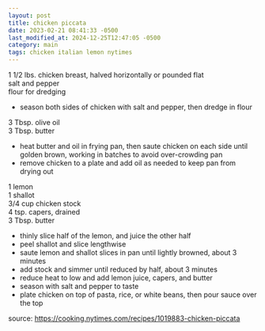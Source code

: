 ```yaml
---
layout: post
title: chicken piccata
date: 2023-02-21 08:41:33 -0500
last_modified_at: 2024-12-25T12:47:05 -0500
category: main
tags: chicken italian lemon nytimes
---
```


1 1/2 lbs. chicken breast, halved horizontally or pounded flat  
salt and pepper  
flour for dredging  
* season both sides of chicken with salt and pepper, then dredge in flour

3 Tbsp. olive oil  
3 Tbsp. butter  
* heat butter and oil in frying pan, then saute chicken on each side until golden brown,
  working in batches to avoid over-crowding pan
* remove chicken to a plate and add oil as needed to keep pan from drying out

1 lemon  
1 shallot  
3/4 cup chicken stock  
4 tsp. capers, drained  
3 Tbsp. butter  
* thinly slice half of the lemon, and juice the other half
* peel shallot and slice lengthwise
* saute lemon and shallot slices in pan until lightly browned, about 3 minutes
* add stock and simmer until reduced by half, about 3 minutes
* reduce heat to low and add lemon juice, capers, and butter
* season with salt and pepper to taste
* plate chicken on top of pasta, rice, or white beans, then pour sauce over the top

source: <https://cooking.nytimes.com/recipes/1019883-chicken-piccata>
